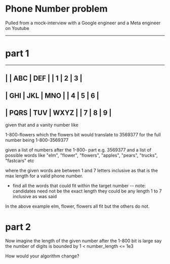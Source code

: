 # Phone Number problem

Pulled from a mock-interview with a Google engineer and a Meta engineer on Youtube

---

# part 1

-------------------------
|       |  ABC  |  DEF  |
|   1   |   2   |   3   |
-------------------------
|  GHI  |  JKL  |  MNO  |
|   4   |   5   |   6   |
-------------------------
| PQRS  |  TUV  | WXYZ  |
|   7   |   8   |   9   |
-------------------------

given that and a vanity number like

1-800-flowers which the flowers bit would translate to 3569377 for the full number being 1-800-3569377

given a list of numbers after the 1-800- part e.g. 3569377 and a list of possible words like "elm", "flower", "flowers", "apples", "pears", "trucks", "fastcars" etc

where the given words are between 1 and 7 letters inclusive as that is the max length for a valid phone number.

- find all the words that could fit within the target number -- note: candidates need not be the exact length they could be any length 1 to 7 inclusive as was said

In the above example elm, flower, flowers all fit but the others do not. 

# part 2

Now imagine the length of the given number after the 1-800 bit is large say the number of digits is bounded by 1 < number_length <= 1e3

How would your algorithm change?

